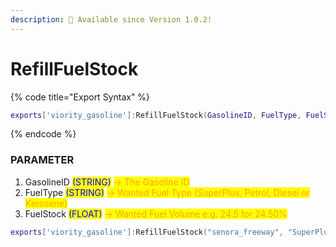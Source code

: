```yaml
---
description: 🔧 Available since Version 1.0.2!
---
```


# RefillFuelStock

{% code title="Export Syntax" %}
```lua
exports['viority_gasoline']:RefillFuelStock(GasolineID, FuelType, FuelStock)
```
{% endcode %}

### PARAMETER

1. GasolineID <mark style="color:blue;">(STRING)</mark> <mark style="color:orange;">-> The Gasoline ID</mark>
2. FuelType <mark style="color:blue;">(STRING)</mark> <mark style="color:orange;">-> Wanted Fuel Type (SuperPlus, Petrol, Diesel or Kerosene)</mark>
3. FuelStock <mark style="color:blue;">(FLOAT)</mark> <mark style="color:orange;">-> Wanted Fuel Volume e.g. 24.5 for 24.50%</mark>

```lua
exports['viority_gasoline']:RefillFuelStock("senora_freeway", "SuperPlus", 24.5)
```

